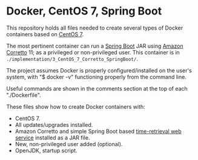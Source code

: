 # Docker, CentOS 7, Spring Boot
This repository holds all files needed to create several types of Docker containers based on [CentOS 7](https://www.centos.org/).

The most pertinent container can run a [Spring Boot](https://spring.io/projects/spring-boot) JAR using [Amazon Corretto](https://aws.amazon.com/corretto/) 11; as a privileged or non-privileged user. This container is in `./implementation/3_CentOS_7_Corretto_SpringBoot/`.

The project assumes Docker is properly configured/installed on the user's system, with "$ docker -v" functioning properly from the command line.

Useful commands are shown in the comments section at the top of each "./Dockerfile".

These files show how to create Docker containers with:
* CentOS 7.
* All updates/upgrades installed.
* Amazon Corretto and simple Spring Boot based [time-retrieval web service](https://github.com/samueltoepke/Time_Web-Service) installed as a JAR file.
* New, non-privileged user added (optional).
* OpenJDK, startup script.
